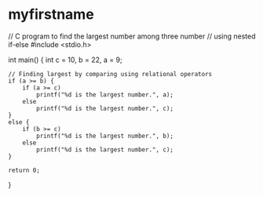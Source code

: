 # myfirstname
// C program to find the largest number among three number
// using nested if-else
#include <stdio.h>

int main()
{
    int c = 10, b = 22, a = 9;

    // Finding largest by comparing using relational operators
    if (a >= b) {
        if (a >= c)
            printf("%d is the largest number.", a);
        else
            printf("%d is the largest number.", c);
    }
    else {
        if (b >= c)
            printf("%d is the largest number.", b);
        else
            printf("%d is the largest number.", c);
    }

    return 0;
}
